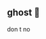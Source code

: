 ## ghost 👋
<!--
**Luisxz11/Luisxz11** is a ✨ _special_ ✨ repository because its `README.md` (this file) appears on your GitHub profile.
![](link)
![](link)
![](lin
Here are some ideas to get you started:
free 
- 🔭 I’m currently working on ...
- 🌱 I’m currently learning ...
- 👯 I’m looking to collaborate on ...
- 🤔 I’m looking for help with ...
- 💬 Ask me about ...
- 📫 How to reach me: ...
- 😄 Pronouns: ...
- ⚡ Fun fact: ...
-->
don t no

